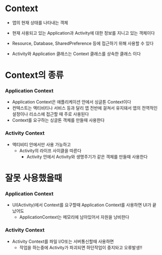 # Context

- 앱의 현재 상태를 나타내는 객체
- 현재 사용되고 있는 Application과 Activity에 대한 정보를 지니고 있는 객체이다

- Resource, Database, SharedPreference 등에 접근하기 위해 사용할 수 있다
- Activity와 Application 클래스는 Context 클래스를 상속한 클래스 이다

# Context의 종류

### Application Context

- Application Context은 애플리케이션 안에서 싱글톤 Context이다
- 컨텍스트는 액티비티나 서비스 등과 달리 앱 전반에 걸쳐서 유지돼서 앱의 전역적인 설정이나 리소스에 접근할 때 주로 사용된다
- Context를 요구하는 싱글톤 객체를 만들때 사용한다

### Activity Context

- 액티비티 안에서만 사용 가능하고
    - Activity의 라이프 사이클을 따른다
        - Activity 안에서 Activity와 생명주기가 같은 객체를 만들때 사용한다

# 잘못 사용했을때

### Application Context

- UI(Activity)에서 Context를 요구할때 Application Context를 사용하면 UI가 끝났어도
    - ApplicationContext는 메모리에 남아있어서 자원을 낭비한다

### Activity Context

- Activity Context를 파일 I/O또는 서버통신할때 사용하면
  - 작업을 하는중에 Activity가 파괴되면 하던작업이 중지돠고 오류발생!!